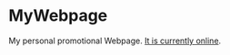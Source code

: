 # MyWebpage
My personal promotional Webpage.
[It is currently online](https://jakei.github.io/MyWebpage/).
